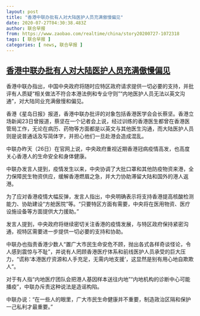 ```yaml
---
layout: post
title: "香港中联办批有人对大陆医护人员充满傲慢偏见"
date: 2020-07-27T04:30:38.483Z
author: 联合早报
from: https://www.zaobao.com/realtime/china/story20200727-1072318
tags: [ 联合早报 ]
categories: [ news, 联合早报 ]
---
```

<!--1595846820000-->
[香港中联办批有人对大陆医护人员充满傲慢偏见](https://www.zaobao.com/realtime/china/story20200727-1072318)
------

<div>
<p>香港中联办指出，中国中央政府将随时应特区政府请求提供一切必要的支持，并批评有人质疑“相关做法不符合本港法例和专业守则”“内地医护人员无法以英文沟通”，对大陆同业充满傲慢和偏见。</p><p>香港《星岛日报》报道，香港中联办批评的对象包括香港医学会会长蔡坚。香港立场新闻23日曾报道，蔡坚在一个记者会上说，经过训练的香港医生都曾在香港医管局工作，无论在病历、药物等方面都是以英文与其他医生沟通，而大陆医护人员则是说普通话及写简体字，并担心他们一旦赴港会造成混乱。</p><p>中联办昨天（26日）在官网上说，中央政府重视近期香港冠病疫情高发，也高度关心香港人的生命安全和身体健康。</p><section id="imu"><div id="dfp-ad-imu1-wrapper" class="dfp-tag-wrapper"><div id="dfp-ad-imu1" class="dfp-tag-wrapper"></div></div></section><p>中联办发言人提到，疫情发生以来，中央协调了大批口罩和其他防疫物资来港，全力保障民生物资供应，缓解香港燃眉之急，并大力协助滞留大陆和国外的港人返港。</p><p>为了应对香港疫情大幅反弹，发言人指出，中央明确表示将支持香港提高核酸检测能力、协助建设“方舱医院”等。“只要特区方面有需要，中央将在医用物资、医疗设施设备等方面提供大力援助。”</p><p>发言人提到，中央政府将继续密切关注香港的疫情发展，与特区政府保持紧密沟通，视特区需要进一步提供一切必要的支持和协助。</p><p>中联办也指责香港少数人“置广大市民生命安危不顾，抛出各式各样奇谈怪论，令人感到震惊与不耻”，并说有人罔顾香港医疗体系和前线医护人员承受的巨大压力，“谎称‘本港医疗资源和人手充足，无需内地支援’，这显然是别有用心地自欺欺人”。</p><div id="innity-in-post"></div><div id="dfp-ad-midarticlespecial-wrapper" class="dfp-tag-wrapper"><div id="dfp-ad-midarticlespecial" class="dfp-tag-wrapper"></div></div><p>对于有人指“内地医疗团队会把港人基因样本送往内地”“内地机构的诊断中心可能播疫”，中联办斥责这种说法是造谣构陷。</p><p>中联办说：“在一些人的眼里，广大市民生命健康并不重要，制造政治区隔和保护一己私利才最重要。”</p>
</div>
